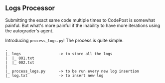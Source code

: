 ## Logs Processor

Submitting the exact same code multiple times to CodePost is somewhat painful. But what's more painful if the inability to have more iterations using the autograder's agent.

Introducing `process_logs.py`! The process is quite simple.
```
.
|_ logs                 -> to store all the logs
|  |_ 001.txt
|  |_ 002.txt
|
|_ process_logs.py      -> to be run every new log insertion
|_ log.txt              -> to insert new log
```
